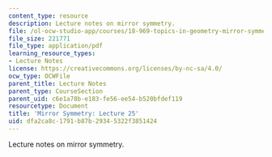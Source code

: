 ```yaml
---
content_type: resource
description: Lecture notes on mirror symmetry.
file: /ol-ocw-studio-app/courses/18-969-topics-in-geometry-mirror-symmetry-spring-2009/dfa2ca8c1791b87b29345322f3851424_MIT18_969s09_lec25.pdf
file_size: 221771
file_type: application/pdf
learning_resource_types:
- Lecture Notes
license: https://creativecommons.org/licenses/by-nc-sa/4.0/
ocw_type: OCWFile
parent_title: Lecture Notes
parent_type: CourseSection
parent_uid: c6e1a78b-e183-fe56-ee54-b520bfdef119
resourcetype: Document
title: 'Mirror Symmetry: Lecture 25'
uid: dfa2ca8c-1791-b87b-2934-5322f3851424
---
```

Lecture notes on mirror symmetry.